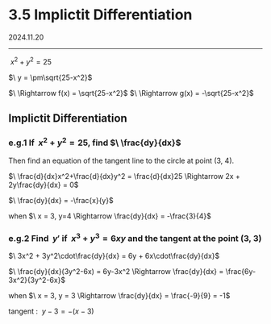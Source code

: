 # 3.5 Implictit Differentiation

2024.11.20

---

$\ x^2+y^2=25$

$\ y = \pm\sqrt{25-x^2}$

$\ \Rightarrow f(x) = \sqrt{25-x^2}$
$\ \Rightarrow g(x) = -\sqrt{25-x^2}$

## Implictit Differentiation

### e.g.1 If $\ x^2+y^2 = 25$, find $\ \frac{dy}{dx}$

Then find an equation of the tangent line to the circle at point (3, 4).

$\ \frac{d}{dx}x^2+\frac{d}{dx}y^2 = \frac{d}{dx}25 \Rightarrow 2x + 2y\frac{dy}{dx} = 0$

$\ \frac{dy}{dx} = -\frac{x}{y}$

when $\ x = 3, y=4 \Rightarrow \frac{dy}{dx} = -\frac{3}{4}$

### e.g.2 Find $\ y'$ if $\ x^3 + y^3 = 6xy$ and the tangent at the point (3, 3)

$\ 3x^2 + 3y^2\cdot\frac{dy}{dx} = 6y + 6x\cdot\frac{dy}{dx}$

$\ \frac{dy}{dx}(3y^2-6x) = 6y-3x^2 \Rightarrow \frac{dy}{dx} = \frac{6y-3x^2}{3y^2-6x}$

when $\ x = 3, y = 3 \Rightarrow \frac{dy}{dx} = \frac{-9}{9} = -1$

tangent : $\ y-3 = -(x-3)$